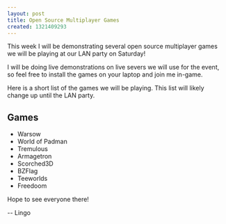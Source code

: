 ```yaml
---
layout: post
title: Open Source Multiplayer Games
created: 1321409293
---
```

This week I will be demonstrating several open source multiplayer games we will be playing at our LAN party on Saturday!

I will be doing live demonstrations on live severs we will use for the event, so feel free to install the games on your laptop and join me in-game.

Here is a short list of the games we will be playing. This list will likely change up until the LAN party.

Games
--------
- Warsow
- World of Padman
- Tremulous
- Armagetron
- Scorched3D
- BZFlag
- Teeworlds
- Freedoom

Hope to see everyone there!

-- Lingo
